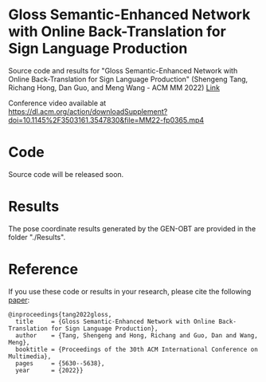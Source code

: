 # Gloss Semantic-Enhanced Network with Online Back-Translation for Sign Language Production

Source code and results for "Gloss Semantic-Enhanced Network with Online Back-Translation for Sign Language Production" (Shengeng Tang, Richang Hong, Dan Guo, and Meng Wang - ACM MM 2022) [Link](https://dl.acm.org/doi/pdf/10.1145/3503161.3547830)

Conference video available at https://dl.acm.org/action/downloadSupplement?doi=10.1145%2F3503161.3547830&file=MM22-fp0365.mp4

# Code

Source code will be released soon.

# Results

The pose coordinate results generated by the GEN-OBT are provided in the folder "./Results".

# Reference

If you use these code or results in your research, please cite the following [paper](https://dl.acm.org/doi/pdf/10.1145/3503161.3547830):

```
@inproceedings{tang2022gloss,
  title     = {Gloss Semantic-Enhanced Network with Online Back-Translation for Sign Language Production},
  author    = {Tang, Shengeng and Hong, Richang and Guo, Dan and Wang, Meng},
  booktitle = {Proceedings of the 30th ACM International Conference on Multimedia},
  pages     = {5630--5638},
  year      = {2022}}
```
